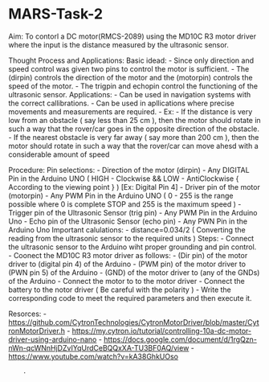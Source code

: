 # MARS-Task-2

Aim:
To contorl a DC motor(RMCS-2089) using the MD10C R3 motor driver where the input is the distance measured by the ultrasonic sensor.


Thought Process and Applications:
 Basic idead:
      - Since only direction and speed control was given two pins to control the motor is sufficient. 
      - The (dirpin) controls the direction of the motor and the (motorpin) controls the speed of the motor.
      - The trigpin and echopin control the functioning of the ultrasonic sensor.
Applications:
      - Can be used in navigation systems with the correct callibrations.
      - Can be used in apllications where precise movements and measurements are required.
      - Ex:
           - If the distance is very low from an obstacle ( say less than 25 cm ), then the motor should rotate in such a way that the rover/car goes in the opposite direction of the obstacle.
           - If the nearest obstacle is very far away ( say more than 200 cm ), then the motor should rotate in such a way that the rover/car can move ahesd with a considerable amount of speed


Procedure:
    Pin selections:
        - Direction of the motor (dirpin)                 - Any DIGITAL Pin in the Arduino UNO ( HIGH - Clockwise && LOW - AntiClockwise { According to the viewing point } ) [Ex: Digital Pin 4]
        - Driver pin of the motor (motorpin)              - Any PWM Pin in the Arduino UNO ( 0 - 255 is the range possible where 0 is complete STOP and 255 is the maximum speed )
        - Trigger pin of the Ultrasonic Sensor (trig pin) - Any PWM Pin in the Arduino Uno 
        - Echo pin of the Ultrasonic Sensor (echo pin)    - Any PWN Pin in the Arduino Uno
    Important calulations:
        - distance=0.034/2 ( Converting the reading from the ultrasonic sensor to the required units )
    Steps:
        - Connect the ultrasonic sensor to the Arduino wiht proper grounding and pin control.
        - Coonect the MD10C R3 motor driver as follows:
                                                      - (Dir pin) of the motor driver to (digital pin 4) of the Arduino
                                                      - (PWM pin) of the motor driver to (PWN pin 5) of the Arduino
                                                      - (GND) of the motor driver to (any of the GNDs) of the Arduino
        - Connect the motor to to the motor driver
        - Connect the battery to the notor driver ( Be careful with the polarity ) 
        - Write the corresponding code to meet the required parameters and then execute it.

Resorces:
        - https://github.com/CytronTechnologies/CytronMotorDriver/blob/master/CytronMotorDriver.h
        - https://my.cytron.io/tutorial/controlling-10a-dc-motor-driver-using-arduino-nano
        - https://docs.google.com/document/d/1rgQzn-nWn-qcWNnHjDZvIYqUrdCeBQQxXA-TU3BF0AQ/view
        - https://www.youtube.com/watch?v=kA38GhkUOso
  

      
        

        .
